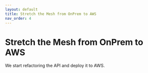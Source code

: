 ```yaml
---
layout: default
title: Stretch the Mesh from OnPrem to AWS
nav_order: 4
---
```


# Stretch the Mesh from OnPrem to AWS

We start refactoring the API and deploy it to AWS.